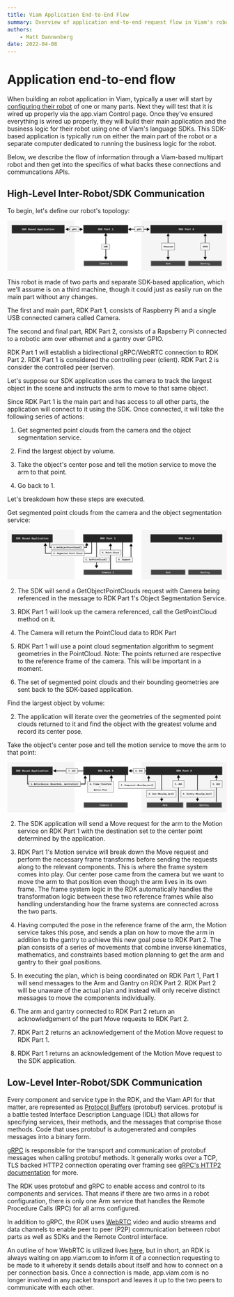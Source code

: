 ```yaml
---
title: Viam Application End-to-End Flow
summary: Overview of application end-to-end request flow in Viam's robotics architecture
authors:
    - Matt Dannenberg
date: 2022-04-08
---
```

# Application end-to-end flow
When building an robot application in Viam, typically a user will start by [configuring their robot](getting-started/robot-config.md) of one or many parts.
Next they will test that it is wired up properly via the app.viam Control page. Once they've ensured everything is wired up properly, they will build their main application and the business logic for their robot using one of Viam's language SDKs.
This SDK-based application is typically run on either the main part of the robot or a separate computer dedicated to running the business logic for the robot.

Below, we describe the flow of information through a Viam-based multipart robot and then get into the specifics of what backs these connections and communcations APIs.

## High-Level Inter-Robot/SDK Communication
To begin, let's define our robot's topology:

![robot-communication-diagram](img/robot-communication-diagram.png)

This robot is made of two parts and separate SDK-based application, which we'll assume is on a third machine, though it could just as easily run on the main part without any changes.

The first and main part, RDK Part 1, consists of Raspberry Pi and a single USB connected camera called Camera.

The second and final part, RDK Part 2, consists of a Rapsberry Pi connected to a robotic arm over ethernet and a gantry over GPIO.

RDK Part 1 will establish a bidirectional gRPC/WebRTC connection to RDK Part 2.
RDK Part 1 is considered the controlling peer (client).
RDK Part 2 is consider the controlled peer (server).

Let's suppose our SDK application uses the camera to track the largest object in the scene and instructs the arm to move to that same object.

Since RDK Part 1 is the main part and has access to all other parts, the application will connect to it using the SDK. Once connected, it will take the following series of actions:

1. Get segmented point clouds from the camera and the object segmentation service.

1. Find the largest object by volume.

1. Take the object's center pose and tell the motion service to move the arm to that point.

1. Go back to 1.

Let's breakdown how these steps are executed.

Get segmented point clouds from the camera and the object segmentation service:

![getobjectpointcloud-flow](img/getobjectpointcloud-flow.png)

2. The SDK will send a GetObjectPointClouds request with Camera being referenced in the message to RDK Part 1's Object Segmentation Service.

2. RDK Part 1 will look up the camera referenced, call the GetPointCloud method on it.

2. The Camera will return the PointCloud data to RDK Part

2. RDK Part 1 will use a point cloud segmentation algorithm to segment geometries in the PointCloud. Note: The points returned are respective to the reference frame of the camera. This will be important in a moment.

2. The set of segmented point clouds and their bounding geometries are sent back to the SDK-based application.

Find the largest object by volume:

2. The application will iterate over the geometries of the segmented point clouds returned to it and find the object with the greatest volume and record its center pose.

Take the object's center pose and tell the motion service to move the arm to that point:

![motion-service-move-flow](img/motion-service-move-flow.png)

2. The SDK application will send a Move request for the arm to the Motion service on RDK Part 1 with the destination set to the center point determined by the application.

2. RDK Part 1's Motion service will break down the Move request and perform the necessary frame transforms before sending the requests along to the relevant components. This is where the frame system comes into play. Our center pose came from the camera but we want to move the arm to that position even though the arm lives in its own frame. The frame system logic in the RDK automatically handles the transformation logic between these two reference frames while also handling understanding how the frame systems are connected across the two parts.

2. Having computed the pose in the reference frame of the arm, the Motion service takes this pose, and sends a plan on how to move the arm in addition to the gantry to achieve this new goal pose to RDK Part 2. The plan consists of a series of movements that combine inverse kinematics, mathematics, and constraints based motion planning to get the arm and gantry to their goal positions.

2. In executing the plan, which is being coordinated on RDK Part 1, Part 1 will send messages to the Arm and Gantry on RDK Part 2. RDK Part 2 will be unaware of the actual plan and instead will only receive distinct messages to move the components individually.

2. The arm and gantry connected to RDK Part 2 return an acknowledgement of the part Move requests to RDK Part 2.

2. RDK Part 2 returns an acknowledgement of the Motion Move request to RDK Part 1.

2. RDK Part 1 returns an acknowledgement of the Motion Move request to the SDK application.

## Low-Level Inter-Robot/SDK Communication
Every component and service type in the RDK, and the Viam API for that matter, are represented as [Protocol Buffers](https://developers.google.com/protocol-buffers) (protobuf) services. protobuf is a battle tested Interface Description Language (IDL) that allows for specifying services, their methods, and the messages that comprise those methods. Code that uses protobuf is autogenerated and compiles messages into a binary form.

[gRPC](https://grpc.io/) is responsible for the transport and communication of protobuf messages when calling protobuf methods. It generally works over a TCP, TLS backed HTTP2 connection operating over framing see [gRPC's HTTP2 documentation](https://github.com/grpc/grpc/blob/master/doc/PROTOCOL-HTTP2.md) for more.

The RDK uses protobuf and gRPC to enable access and control to its components and services. That means if there are two arms in a robot configuration, there is only one Arm service that handles the Remote Procedure Calls (RPC) for all arms configured.

In addition to gRPC, the RDK uses [WebRTC](https://webrtcforthecurious.com/) video and audio streams and data channels to enable peer to peer (P2P) communication between robot parts as well as SDKs and the Remote Control interface.

An outline of how WebRTC is utilized lives [here](https://pkg.go.dev/go.viam.com/utils@v0.0.3/rpc#hdr-Connection), but in short, an RDK is always waiting on app.viam.com to inform it of a connection requesting to be made to it whereby it sends details about itself and how to connect on a per connection basis. Once a connection is made, app.viam.com is no longer involved in any packet transport and leaves it up to the two peers to communicate with each other.
